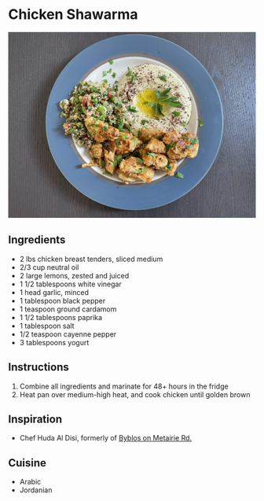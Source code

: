 # Chicken Shawarma

![Chicken Shawarma](../images/chicken-shawarma.jpg)

## Ingredients

- 2 lbs chicken breast tenders, sliced medium
- 2/3 cup neutral oil
- 2 large lemons, zested and juiced
- 1 1/2 tablespoons white vinegar
- 1 head garlic, minced
- 1 tablespoon black pepper
- 1 teaspoon ground cardamom
- 1 1/2 tablespoons paprika
- 1 tablespoon salt
- 1/2 teaspoon cayenne pepper
- 3 tablespoons yogurt

## Instructions

1. Combine all ingredients and marinate for 48+ hours in the fridge
2. Heat pan over medium-high heat, and cook chicken until golden brown

## Inspiration

- Chef Huda Al Disi, formerly of [Byblos on Metairie Rd.](https://www.byblosrestaurants.com/menu-old-metairie)

## Cuisine

- Arabic
- Jordanian
